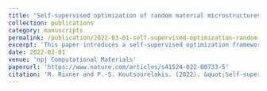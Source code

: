 ```yaml
---
title: "Self-supervised optimization of random material microstructures in the small-data regime"
collection: publications
category: manuscripts
permalink: /publication/2022-03-01-self-supervised-optimization-random-material-microstructures
excerpt: 'This paper introduces a self-supervised optimization framework for random material microstructures, specifically designed for scenarios with limited data availability.'
date: 2022-03-01
venue: 'npj Computational Materials'
paperurl: 'https://www.nature.com/articles/s41524-022-00733-5'
citation: 'M. Rixner and P.-S. Koutsourelakis. (2022). &quot;Self-supervised optimization of random material microstructures in the small-data regime.&quot; <i>npj Computational Materials</i>, 8(1), 1–11.'
---
```

